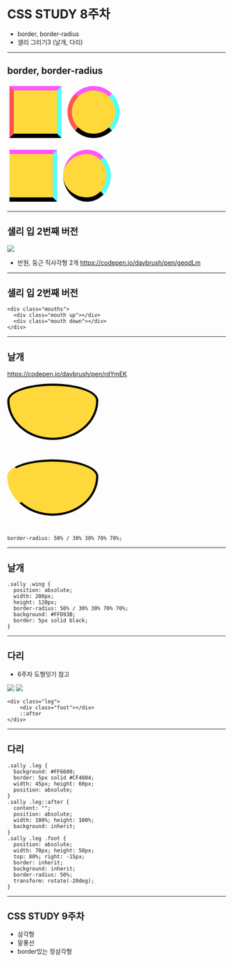 # CSS STUDY 8주차
* border, border-radius
* 샐리 그리기3 (날개, 다리)

---
##  border, border-radius

<div style="width: 100px; height: 100px;background: #FFD93B; border: 10px solid black;border-left-color: #f55; border-top-color: #f5f; border-right-color: #5ff; margin: 5px; display: inline-block;vertical-align:top;"></div>

<div style="width: 100px; height: 100px;background: #FFD93B; border: 10px solid black;border-left-color: #f55; border-top-color: #f5f; border-right-color: #5ff; margin: 5px; display: inline-block; border-radius: 50%;"></div>
<p></p>

<div style="width: 100px; height: 100px;background: #FFD93B; border: 10px solid black;border-left-color: #f55; border-top-color: #f5f; border-right-color: #5ff; margin: 5px; display: inline-block;vertical-align:top;border-left-width: 0px;"></div>

<div style="width: 100px; height: 100px;background: #FFD93B; border: 10px solid black;border-left-color: #f55; border-top-color: #f5f; border-right-color: #5ff; margin: 5px; display: inline-block; border-radius: 50%; border-left-width: 0px;"></div>


---
## 샐리 입 2번째 버전
<img src="https://user-images.githubusercontent.com/3433062/38558710-ec867d5a-3d0b-11e8-958a-26603f5b9e52.png">

* 반원, 둥근 직사각형 2개
https://codepen.io/daybrush/pen/geqdLm

---
## 샐리 입 2번째 버전
```
<div class="mouths">
  <div class="mouth up"></div>
  <div class="mouth down"></div>
</div>
```

---
## 날개

https://codepen.io/daybrush/pen/rdYmEK
<div class="wing" style="width: 200px; height: 120px;border-radius: 50%/30% 30% 70% 70%;background:#FFD93B;border: 5px solid black;"></div>
<p>&nbsp;</p>
<div class="wing" style="width: 200px; height: 120px;border-radius: 50%/30% 30% 70% 70%;background:#FFD93B;border: 5px solid black;  border-left: 5px solid transparent;"></div>
<p>&nbsp;</p>

```
border-radius: 50% / 30% 30% 70% 70%;
```

---
## 날개
```
.sally .wing {
  position: absolute;
  width: 200px;
  height: 120px;
  border-radius: 50% / 30% 30% 70% 70%;
  background: #FFD93B;
  border: 5px solid black;
}
```


---
## 다리
* 6주차 도형잇기 참고


<img src="https://user-images.githubusercontent.com/3433062/38557522-3f7adfd2-3d08-11e8-8396-6130f8fa7cf5.png" />
<img src="https://user-images.githubusercontent.com/3433062/38557445-0b21b1c0-3d08-11e8-88f1-5ac344456d51.png">

```
<div class="leg">
    <div class="foot"></div>
    ::after
</div>
  ```
---

## 다리
```
.sally .leg {
  background: #FF6600;
  border: 5px solid #CF4804;
  width: 45px; height: 60px;
  position: absolute;
}
.sally .leg::after {
  content: "";
  position: absolute;
  width: 100%; height: 100%;
  background: inherit;
}
.sally .leg .foot {
  position: absolute;
  width: 70px; height: 50px;
  top: 80%; right: -15px;
  border: inherit;
  background: inherit;
  border-radius: 50%;
  transform: rotate(-20deg);
}
```


---

## CSS STUDY 9주차
* 삼각형
* 말풍선
* border있는 정삼각형